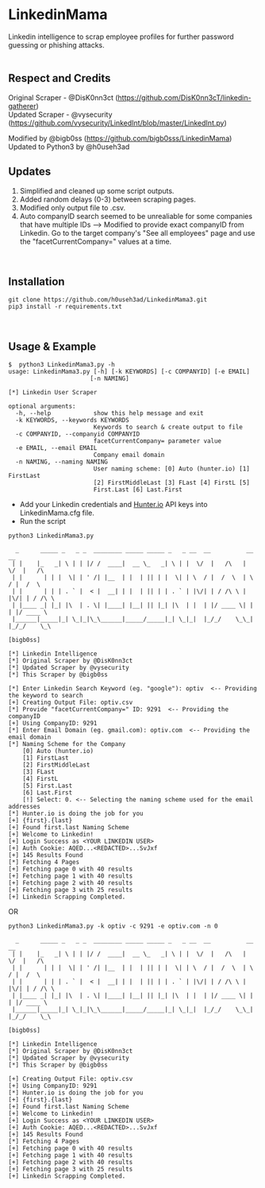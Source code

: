 # LinkedinMama
Linkedin intelligence to scrap employee profiles for further password guessing or phishing attacks.<br/>
<br/>

## Respect and Credits
Original Scraper - @DisK0nn3ct (https://github.com/DisK0nn3cT/linkedin-gatherer)<br/>
Updated Scraper - @vysecurity (https://github.com/vysecurity/LinkedInt/blob/master/LinkedInt.py)<br/>

Modified by @bigb0ss (https://github.com/bigb0sss/LinkedinMama)<br/>
Updated to Python3 by @h0useh3ad
<br/>

## Updates
   1) Simplified and cleaned up some script outputs.<br/>
   2) Added random delays (0-3) between scraping pages.<br/>
   3) Modified only output file to .csv.<br/>
   4) Auto companyID search seemed to be unrealiable for some companies that have multiple IDs --> Modified to provide exact companyID from Linkedin. Go to the target company's "See all employees" page and use the "facetCurrentCompany=" values at a time.<br/>
<br/>

## Installation
```
git clone https://github.com/h0useh3ad/LinkedinMama3.git
pip3 install -r requirements.txt
```
<br/>

## Usage & Example
```
$  python3 LinkedinMama3.py -h
usage: LinkedinMama3.py [-h] [-k KEYWORDS] [-c COMPANYID] [-e EMAIL]
                       [-n NAMING]

[*] Linkedin User Scraper

optional arguments:
  -h, --help            show this help message and exit
  -k KEYWORDS, --keywords KEYWORDS
                        Keywords to search & create output to file
  -c COMPANYID, --companyid COMPANYID
                        facetCurrentCompany= parameter value
  -e EMAIL, --email EMAIL
                        Company email domain
  -n NAMING, --naming NAMING
                        User naming scheme: [0] Auto (hunter.io) [1] FirstLast
                        [2] FirstMiddleLast [3] FLast [4] FirstL [5]
                        First.Last [6] Last.First
```

* Add your Linkedin credentials and [Hunter.io](https://hunter.io/) API keys into LinkedinMama.cfg file.
* Run the script
```
python3 LinkedinMama3.py

  _      _____ _   _ _  ________ _____ _____ _   _ __  __          __  __           
 | |    |_   _| \ | | |/ /  ____|  __ \_   _| \ | |  \/  |   /\   |  \/  |   /\     
 | |      | | |  \| | ' /| |__  | |  | || | |  \| | \  / |  /  \  | \  / |  /  \    
 | |      | | | . ` |  < |  __| | |  | || | | . ` | |\/| | / /\ \ | |\/| | / /\ \   
 | |____ _| |_| |\  | . \| |____| |__| || |_| |\  | |  | |/ ____ \| |  | |/ ____ \  
 |______|_____|_| \_|_|\_\______|_____/_____|_| \_|_|  |_/_/    \_\_|  |_/_/    \_\
                                                                  [bigb0ss]         

[*] Linkedin Intelligence
[*] Original Scraper by @DisK0nn3ct
[*] Updated Scraper by @vysecurity
[*] This Scraper by @bigb0ss

[*] Enter Linkedin Search Keyword (eg. "google"): optiv  <-- Providing the keyword to search
[+] Creating Output File: optiv.csv
[*] Provide "facetCurrentCompany=" ID: 9291  <-- Providing the companyID   
[+] Using CompanyID: 9291
[*] Enter Email Domain (eg. gmail.com): optiv.com  <-- Providing the email domain
[*] Naming Scheme for the Company 
    [0] Auto (hunter.io) 
    [1] FirstLast 
    [2] FirstMiddleLast 
    [3] FLast 
    [4] FirstL 
    [5] First.Last 
    [6] Last.First 
    [!] Select: 0. <-- Selecting the naming scheme used for the email addresses
[*] Hunter.io is doing the job for you
[+] {first}.{last}
[+] Found first.last Naming Scheme
[+] Welcome to Linkedin!
[+] Login Success as <YOUR LINKEDIN USER>
[+] Auth Cookie: AQED...<REDACTED>...SvJxf
[+] 145 Results Found
[*] Fetching 4 Pages
[+] Fetching page 0 with 40 results
[+] Fetching page 1 with 40 results
[+] Fetching page 2 with 40 results
[+] Fetching page 3 with 25 results
[+] Linkedin Scrapping Completed.
```

OR<br/>


```
python3 LinkedinMama3.py -k optiv -c 9291 -e optiv.com -n 0

  _      _____ _   _ _  ________ _____ _____ _   _ __  __          __  __           
 | |    |_   _| \ | | |/ /  ____|  __ \_   _| \ | |  \/  |   /\   |  \/  |   /\     
 | |      | | |  \| | ' /| |__  | |  | || | |  \| | \  / |  /  \  | \  / |  /  \    
 | |      | | | . ` |  < |  __| | |  | || | | . ` | |\/| | / /\ \ | |\/| | / /\ \   
 | |____ _| |_| |\  | . \| |____| |__| || |_| |\  | |  | |/ ____ \| |  | |/ ____ \  
 |______|_____|_| \_|_|\_\______|_____/_____|_| \_|_|  |_/_/    \_\_|  |_/_/    \_\
                                                                  [bigb0ss]         

[*] Linkedin Intelligence
[*] Original Scraper by @DisK0nn3ct
[*] Updated Scraper by @vysecurity
[*] This Scraper by @bigb0ss

[+] Creating Output File: optiv.csv
[+] Using CompanyID: 9291
[*] Hunter.io is doing the job for you
[+] {first}.{last}
[+] Found first.last Naming Scheme
[+] Welcome to Linkedin!
[+] Login Success as <YOUR LINKEDIN USER>
[+] Auth Cookie: AQED...<REDACTED>...SvJxf
[+] 145 Results Found
[*] Fetching 4 Pages
[+] Fetching page 0 with 40 results
[+] Fetching page 1 with 40 results
[+] Fetching page 2 with 40 results
[+] Fetching page 3 with 25 results
[+] Linkedin Scrapping Completed.
```
